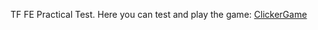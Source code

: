 TF FE Practical Test. Нere you can test and play the game: [ClickerGame](https://tech-fabri-test.vercel.app/) 
